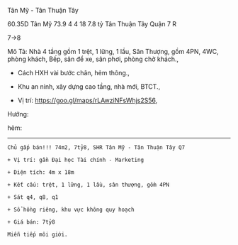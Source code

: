 Tân Mỹ - Tân Thuận Tây

60.35D Tân Mỹ 73.9 4 4 18 7.8 tỷ Tân Thuận Tây Quận 7 R

7->8

Mô Tả: Nhà 4 tầng gồm 1 trệt, 1 lững, 1 lầu, Sân Thượng, gồm 4PN, 4WC, phòng khách, Bếp, sân để xe, sân phơi, phòng chờ khách.,

+ Cách HXH vài bước chân, hẻm thông.,

+ Khu an ninh, xây dựng cao tầng, nhà mới, BTCT.,

+ Vị trí: https://goo.gl/maps/rLAwziNFsWhjs2S56,

Hướng: 

hẻm: 

*******************************************************

```
Chủ gấp bán!!! 74m2, 7tỷ8, SHR Tân Mỹ - Tân Thuận Tây Q7
```

```
+ Vị trí: gần Đại học Tài chính - Marketing

+ Diện tích: 4m x 18m 

+ Kết cấu: trệt, 1 lững, 1 lầu, sân thượng, gồm 4PN

+ Sát q4, q8, q1

+ Sổ hồng riêng, khu vực không quy hoạch

+ Giá bán: 7tỷ8

Miễn tiếp môi giới.
```